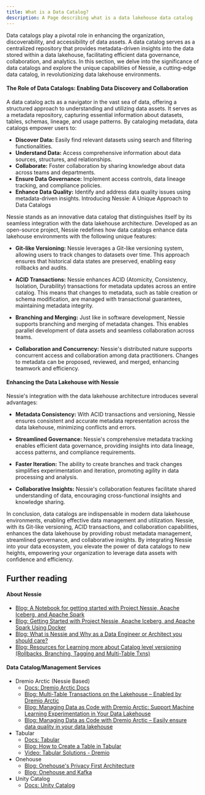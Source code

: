 ```yaml
---
title: What is a Data Catalog?
description: A Page describing what is a data lakehouse data catalog
---
```


Data catalogs play a pivotal role in enhancing the organization, discoverability, and accessibility of data assets. A data catalog serves as a centralized repository that provides metadata-driven insights into the data stored within a data lakehouse, facilitating efficient data governance, collaboration, and analytics. In this section, we delve into the significance of data catalogs and explore the unique capabilities of Nessie, a cutting-edge data catalog, in revolutionizing data lakehouse environments.

#### The Role of Data Catalogs: Enabling Data Discovery and Collaboration

A data catalog acts as a navigator in the vast sea of data, offering a structured approach to understanding and utilizing data assets. It serves as a metadata repository, capturing essential information about datasets, tables, schemas, lineage, and usage patterns. By cataloging metadata, data catalogs empower users to:

- **Discover Data:** Easily find relevant datasets using search and filtering functionalities.
- **Understand Data:** Access comprehensive information about data sources, structures, and relationships.
- **Collaborate:** Foster collaboration by sharing knowledge about data across teams and departments.
- **Ensure Data Governance:** Implement access controls, data lineage tracking, and compliance policies.
- **Enhance Data Quality:** Identify and address data quality issues using metadata-driven insights.
Introducing Nessie: A Unique Approach to Data Catalogs

Nessie stands as an innovative data catalog that distinguishes itself by its seamless integration with the data lakehouse architecture. Developed as an open-source project, Nessie redefines how data catalogs enhance data lakehouse environments with the following unique features:

- **Git-like Versioning:** Nessie leverages a Git-like versioning system, allowing users to track changes to datasets over time. This approach ensures that historical data states are preserved, enabling easy rollbacks and audits.

- **ACID Transactions:** Nessie enhances ACID (Atomicity, Consistency, Isolation, Durability) transactions for metadata updates across an entire catalog. This means that changes to metadata, such as table creation or schema modification, are managed with transactional guarantees, maintaining metadata integrity.

- **Branching and Merging:** Just like in software development, Nessie supports branching and merging of metadata changes. This enables parallel development of data assets and seamless collaboration across teams.

- **Collaboration and Concurrency:** Nessie's distributed nature supports concurrent access and collaboration among data practitioners. Changes to metadata can be proposed, reviewed, and merged, enhancing teamwork and efficiency.

#### Enhancing the Data Lakehouse with Nessie

Nessie's integration with the data lakehouse architecture introduces several advantages:

- **Metadata Consistency:** With ACID transactions and versioning, Nessie ensures consistent and accurate metadata representation across the data lakehouse, minimizing conflicts and errors.

- **Streamlined Governance:** Nessie's comprehensive metadata tracking enables efficient data governance, providing insights into data lineage, access patterns, and compliance requirements.

- **Faster Iteration:** The ability to create branches and track changes simplifies experimentation and iteration, promoting agility in data processing and analysis.

- **Collaborative Insights:** Nessie's collaboration features facilitate shared understanding of data, encouraging cross-functional insights and knowledge sharing.

In conclusion, data catalogs are indispensable in modern data lakehouse environments, enabling effective data management and utilization. Nessie, with its Git-like versioning, ACID transactions, and collaboration capabilities, enhances the data lakehouse by providing robust metadata management, streamlined governance, and collaborative insights. By integrating Nessie into your data ecosystem, you elevate the power of data catalogs to new heights, empowering your organization to leverage data assets with confidence and efficiency.

## Further reading

#### About Nessie
- [Blog: A Notebook for getting started with Project Nessie, Apache Iceberg, and Apache Spark](https://www.dremio.com/blog/a-notebook-for-getting-started-with-project-nessie-apache-iceberg-and-apache-spark/)
- [Blog: Getting Started with Project Nessie, Apache Iceberg, and Apache Spark Using Docker](https://www.dremio.com/blog/getting-started-with-project-nessie-apache-iceberg-and-apache-spark-using-docker/)
- [Blog: What is Nessie and Why as a Data Engineer or Architect you should care?](https://dev.to/alexmercedcoder/what-is-nessie-and-why-as-a-data-engineer-or-architect-you-should-care-413b)
- [Blog: Resources for Learning more about Catalog level versioning (Rollbacks, Branching, Tagging and Multi-Table Txns)](https://dev.to/alexmercedcoder/resources-for-learning-more-about-catalog-level-versioning-with-project-nessie-dremio-arctic-4bcj)

#### Data Catalog/Management Services
- Dremio Arctic (Nessie Based)
  - [Docs: Dremio Arctic Docs](https://docs.dremio.com/cloud/arctic/)
  - [Blog: Multi-Table Transactions on the Lakehouse – Enabled by Dremio Arctic](https://www.dremio.com/blog/multi-table-transactions-on-the-lakehouse-enabled-by-dremio-arctic/)
  - [Blog: Managing Data as Code with Dremio Arctic: Support Machine Learning Experimentation in Your Data Lakehouse](https://www.dremio.com/blog/managing-data-as-code-with-dremio-arctic-support-machine-learning-experimentation-in-your-data-lakehouse/)
  - [Blog: Managing Data as Code with Dremio Arctic – Easily ensure data quality in your data lakehouse](https://www.dremio.com/blog/managing-data-as-code-with-dremio-arctic-easily-ensure-data-quality-in-your-data-lakehouse/)
- Tabular
  - [Docs: Tabular](https://docs.tabular.io/)
  - [Blog: How to Create a Table in Tabular](https://tabular.io/blog/how-to-create-a-table-in-tabular/)
  - [Video: Tabular Solutions - Dremio](https://www.youtube.com/watch?v=8K-Smy3oyX8&pp=ygUOVGFidWxhciBEcmVtaW8%3D)
- Onehouse
  - [Blog: Onehouse's Privacy First Architecture](https://www.onehouse.ai/blog/onehouse-privacy-first-data-architecture)
  - [Blog: Onehouse and Kafka](https://www.onehouse.ai/blog/powering-real-time-analytics-with-confluent-kafka-and-onehouse)
- Unity Catalog
  - [Docs: Unity Catalog](https://docs.databricks.com/en/data-governance/unity-catalog/index.html)